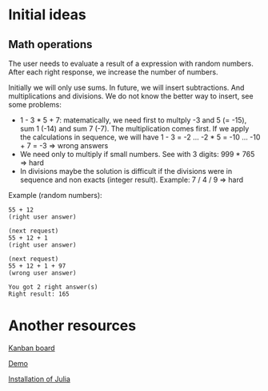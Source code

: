 # Initial ideas


## Math operations

The user needs to evaluate a result of a expression with random numbers. After each right response, we increase the number of numbers. 

Initially we will only use sums. In future, we will insert subtractions. And multiplications and divisions. We do not know the better way to insert, see some problems:

- 1 - 3 * 5 + 7: matematically, we need first to multply -3 and 5 (= -15), sum 1 (-14) and sum 7 (-7). The multiplication comes first. If we apply the calculations in sequence, we will have 1 - 3 = -2 ... -2 * 5 = -10 ... -10 + 7 = -3 => wrong answers
- We need only to multiply if small numbers. See with 3 digits: 999 * 765 => hard
- In divisions maybe the solution is difficult if the divisions were in sequence and non exacts (integer result). Example: 7 / 4 / 9 => hard 

Example (random numbers):

```
55 + 12
(right user answer)

(next request)
55 + 12 + 1
(right user answer)

(next request)
55 + 12 + 1 + 97
(wrong user answer)

You got 2 right answer(s)
Right result: 165
```


# Another resources

[Kanban board](https://trello.com/b/gEzHauLi/geral)

[Demo](https://youtu.be/masqBbglKNY)

[Installation of Julia](https://julialang.org/downloads/)